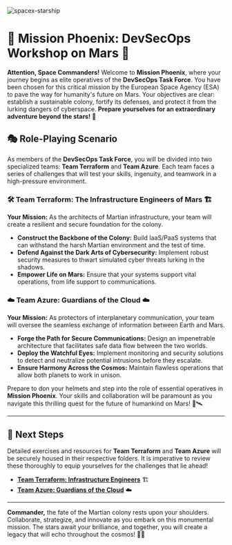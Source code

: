 ![spacex-starship](https://github.com/user-attachments/assets/01f6aa0e-1da2-4e73-9d5d-290486e9a087)

# 🚀 **Mission Phoenix: DevSecOps Workshop on Mars** 🌌

**Attention, Space Commanders!** Welcome to **Mission Phoenix**, where your journey begins as elite operatives of the **DevSecOps Task Force**. You have been chosen for this critical mission by the European Space Agency (ESA) to pave the way for humanity's future on Mars. Your objectives are clear: establish a sustainable colony, fortify its defenses, and protect it from the lurking dangers of cyberspace. **Prepare yourselves for an extraordinary adventure beyond the stars!** 🌠

## 🎭 **Role-Playing Scenario**

As members of the **DevSecOps Task Force**, you will be divided into two specialized teams: **Team Terraform** and **Team Azure**. Each team faces a series of challenges that will test your skills, ingenuity, and teamwork in a high-pressure environment.

### **🛠️ Team Terraform: The Infrastructure Engineers of Mars 🏗️**
**Your Mission:** As the architects of Martian infrastructure, your team will create a resilient and secure foundation for the colony. 

- **Construct the Backbone of the Colony:** Build IaaS/PaaS systems that can withstand the harsh Martian environment and the test of time.
- **Defend Against the Dark Arts of Cybersecurity:** Implement robust security measures to thwart simulated cyber threats lurking in the shadows.
- **Empower Life on Mars:** Ensure that your systems support vital operations, from life support to communications.

### **☁️ Team Azure: Guardians of the Cloud ☁️**
**Your Mission:** As protectors of interplanetary communication, your team will oversee the seamless exchange of information between Earth and Mars.

- **Forge the Path for Secure Communications:** Design an impenetrable architecture that facilitates safe data flow between the two worlds.
- **Deploy the Watchful Eyes:** Implement monitoring and security solutions to detect and neutralize potential intrusions before they escalate.
- **Ensure Harmony Across the Cosmos:** Maintain flawless operations that allow both planets to work in unison.

Prepare to don your helmets and step into the role of essential operatives in **Mission Phoenix**. Your skills and collaboration will be paramount as you navigate this thrilling quest for the future of humankind on Mars! 🌌🛰️

---

## 📂 **Next Steps**

Detailed exercises and resources for **Team Terraform** and **Team Azure** will be securely housed in their respective folders. It is imperative to review these thoroughly to equip yourselves for the challenges that lie ahead!

- **[Team Terraform: Infrastructure Engineers](Terraform/README.md)** 🏗️
- **[Team Azure: Guardians of the Cloud](Azure_CLI/README.md)** ☁️ 

---

**Commander,** the fate of the Martian colony rests upon your shoulders. Collaborate, strategize, and innovate as you embark on this monumental mission. The stars await your brilliance, and together, you will create a legacy that will echo throughout the cosmos! 🚀✨
